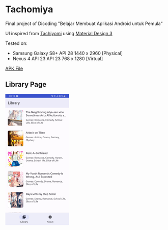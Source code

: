 # Tachomiya
Final project of Dicoding "Belajar Membuat Aplikasi Android untuk Pemula"

UI inspired from [Tachiyomi](https://tachiyomi.org/) using [Material Design 3](https://m3.material.io/)

Tested on:
- Samsung Galaxy S8+ API 28 1440 x 2960 [Physical]
- Nexus 4 API 23 API 23 768 x 1280 [Virtual]

[APK File](https://github.com/gafilianog/Tachomiya/releases/tag/1.0.0)

## Library Page
<img src="https://github.com/gafilianog/Tachomiya/blob/master/library_page.jpg" width="200">
